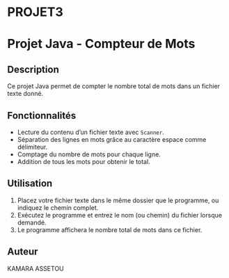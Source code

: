 # PROJET3
# Projet Java - Compteur de Mots

## Description
Ce projet Java permet de compter le nombre total de mots dans un fichier texte donné.

## Fonctionnalités
- Lecture du contenu d’un fichier texte avec `Scanner`.
- Séparation des lignes en mots grâce au caractère espace comme délimiteur.
- Comptage du nombre de mots pour chaque ligne.
- Addition de tous les mots pour obtenir le total.


## Utilisation
1. Placez votre fichier texte dans le même dossier que le programme, ou indiquez le chemin complet.
2. Exécutez le programme et entrez le nom (ou chemin) du fichier lorsque demandé.
3. Le programme affichera le nombre total de mots dans ce fichier.


## Auteur
KAMARA ASSETOU
